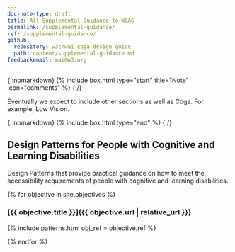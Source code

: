 ```yaml
---
doc-note-type: draft
title: All Supplemental Guidance to WCAG
permalink: /supplemental-guidance/
ref: /supplemental-guidance/
github: 
  repository: w3c/wai-coga-design-guide
  path: content/supplemental-guidance.md
feedbackemail: wai@w3.org
---
```


{::nomarkdown}
{% include box.html type="start" title="Note" icon="comments"  %}
{:/}

Eventually we expect to include other sections as well as Coga. For example, Low Vision.

{::nomarkdown}
{% include box.html type="end" %}
{:/}

## Design Patterns for People with Cognitive and Learning Disabilities

Design Patterns that provide practical guidance on how to meet the accessibility requirements of people with cognitive and learning disabilities. 

{% for objective in site.objectives %}
### [{{ objective.title }}]({{ objective.url | relative_url }})

{% include patterns.html obj_ref = objective.ref %}

{% endfor %}
